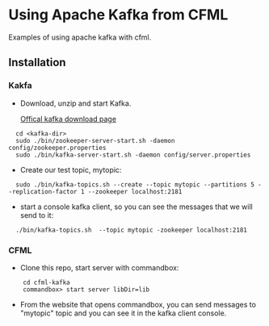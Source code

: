 # Using Apache Kafka from CFML

Examples of using apache kafka with cfml.

## Installation

### Kakfa

* Download, unzip and start Kafka.

  [Offical kafka download page](http://kafka.apache.org/downloads)

```
  cd <kafka-dir>
  sudo ./bin/zookeeper-server-start.sh -daemon config/zookeeper.properties
  sudo ./bin/kafka-server-start.sh -daemon config/server.properties
```

* Create our test topic, mytopic:
```
  sudo ./bin/kafka-topics.sh --create --topic mytopic --partitions 5 --replication-factor 1 --zookeeper localhost:2181
```
* start a console kafka client, so you can see the messages that we will send to it:
```
  ./bin/kafka-topics.sh  --topic mytopic -zookeeper localhost:2181
```

### CFML

* Clone this repo, start server with commandbox:
```
    cd cfml-kafka
    commandbox> start server libDir=lib
```
* From the website that opens commandbox, you can send messages to "mytopic" topic and you can see it in the kafka client console.
